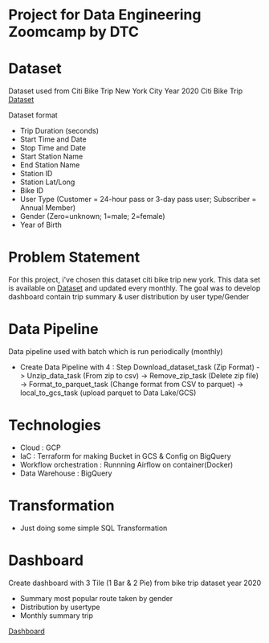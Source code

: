 # Project for Data Engineering Zoomcamp by DTC

# Dataset

Dataset used from Citi Bike Trip New York City Year 2020
Citi Bike Trip [Dataset](https://s3.amazonaws.com/tripdata/index.html)

Dataset format 

- Trip Duration (seconds)
- Start Time and Date
- Stop Time and Date
- Start Station Name
- End Station Name
- Station ID
- Station Lat/Long
- Bike ID
- User Type (Customer = 24-hour pass or 3-day pass user; Subscriber = Annual Member)
- Gender (Zero=unknown; 1=male; 2=female)
- Year of Birth

# Problem Statement

For this project, i've chosen this dataset citi bike trip new york. This data set is available on [Dataset](https://s3.amazonaws.com/tripdata/index.html) and updated every monthly. The goal was to develop dashboard contain trip summary & user distribution by user type/Gender 


# Data Pipeline

Data pipeline used with batch which is run periodically (monthly)

- Create Data Pipeline with 4 : Step Download_dataset_task (Zip Format) -> Unzip_data_task (From zip to csv) -> Remove_zip_task (Delete zip file) -> Format_to_parquet_task (Change format from CSV to parquet) -> local_to_gcs_task (upload parquet to Data Lake/GCS) 

# Technologies

- Cloud : GCP
- IaC : Terraform for making Bucket in GCS & Config on BigQuery
- Workflow orchestration : Runnning Airflow on container(Docker)
- Data Warehouse : BigQuery

# Transformation

- Just doing some simple SQL Transformation

# Dashboard

Create dashboard with 3 Tile (1 Bar & 2 Pie) from bike trip dataset year 2020
- Summary most popular route taken by gender
- Distribution by usertype
- Monthly summary trip

[Dashboard](https://datastudio.google.com/reporting/68030fae-12f6-4840-8f12-ab570cac367e)
